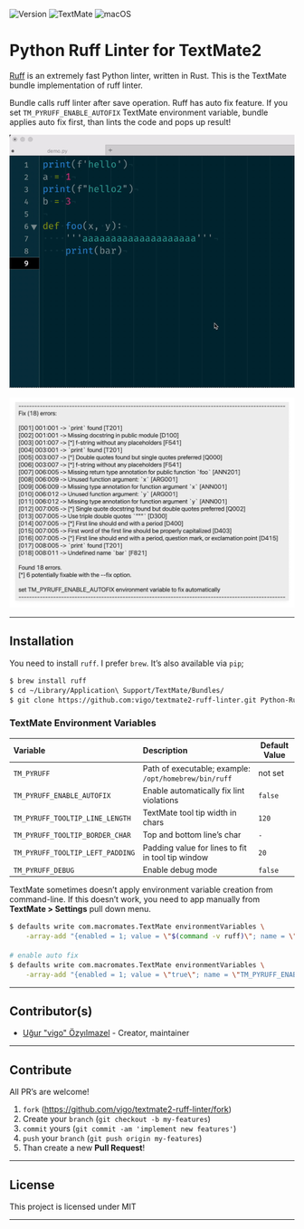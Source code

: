 ![Version](https://img.shields.io/badge/version-0.1.0-orange.svg?style=for-the-badge)
![TextMate](https://img.shields.io/badge/textmate-2.0.23-green.svg?style=for-the-badge)
![macOS](https://img.shields.io/badge/macos-ventura-yellow.svg?style=for-the-badge)

# Python Ruff Linter for TextMate2

[Ruff][01] is an extremely fast Python linter, written in Rust. This is the
TextMate bundle implementation of ruff linter. 

Bundle calls ruff linter after save operation. Ruff has auto fix feature. If
you set `TM_PYRUFF_ENABLE_AUTOFIX` TextMate environment variable, bundle
applies auto fix first, than lints the code and pops up result!

![Markers](screens/markers.gif)

![Tool Tip Err](screens/tool-tip-err.png)

---

## Installation

You need to install `ruff`. I prefer `brew`. It’s also available via `pip`;

```bash
$ brew install ruff
$ cd ~/Library/Application\ Support/TextMate/Bundles/
$ git clone https://github.com:vigo/textmate2-ruff-linter.git Python-Ruff-Linter.tmbundle
```

### TextMate Environment Variables

| Variable | Description | Default Value |
|:---------|:------------|---------------|
| `TM_PYRUFF` | Path of executable; example: `/opt/homebrew/bin/ruff` | not set |
| `TM_PYRUFF_ENABLE_AUTOFIX` | Enable automatically fix lint violations | `false` |
| `TM_PYRUFF_TOOLTIP_LINE_LENGTH` | TextMate tool tip width in chars | `120` |
| `TM_PYRUFF_TOOLTIP_BORDER_CHAR` | Top and bottom line’s char | `-` |
| `TM_PYRUFF_TOOLTIP_LEFT_PADDING` | Padding value for lines to fit in tool tip window | `20` |
| `TM_PYRUFF_DEBUG` | Enable debug mode | `false` |

TextMate sometimes doesn’t apply environment variable creation from command-line.
If this doesn’t work, you need to app manually from **TextMate > Settings** pull down
menu.

```bash
$ defaults write com.macromates.TextMate environmentVariables \
    -array-add "{enabled = 1; value = \"$(command -v ruff)\"; name = \"TM_PYRUFF\"; }"

# enable auto fix
$ defaults write com.macromates.TextMate environmentVariables \
    -array-add "{enabled = 1; value = \"true\"; name = \"TM_PYRUFF_ENABLE_AUTOFIX\"; }"
```

---

## Contributor(s)

* [Uğur "vigo" Özyılmazel](https://github.com/vigo) - Creator, maintainer

---

## Contribute

All PR’s are welcome!

1. `fork` (https://github.com/vigo/textmate2-ruff-linter/fork)
1. Create your `branch` (`git checkout -b my-features`)
1. `commit` yours (`git commit -am 'implement new features'`)
1. `push` your `branch` (`git push origin my-features`)
1. Than create a new **Pull Request**!

---

## License

This project is licensed under MIT

---

[01]: https://beta.ruff.rs/docs/

